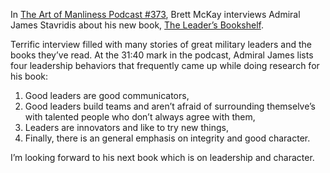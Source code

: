 <!--
.. title: James Stavridis on four behaviors behaviors military leaders share
.. slug: james_stavridis
.. date: 2018-01-30 07:32:00 UTC
.. tags: characteristics, behaviors
.. category:
.. link: 
.. description: This post describes why Lead from the Hip exists.
.. type: text
-->
In [The Art of Manliness Podcast #373](https://www.artofmanliness.com/articles/leaders-reading-list/),
Brett McKay interviews Admiral James Stavridis about his new book,
[The Leader’s Bookshelf](https://www.amazon.com/Leaders-Bookshelf-James-Stavridis/dp/1682471799/ref=sr_1_1?ie=UTF8&qid=1517272350&sr=8-1&keywords=the+leader%27s+bookshelf).  

Terrific interview filled with many stories of great military leaders and the books they’ve read.
At the 31:40 mark in the podcast, Admiral James lists four leadership behaviors that frequently came up while doing
research for his book:  

1. Good leaders are good communicators,
2. Good leaders build teams and aren’t afraid of surrounding themselve’s with talented people who don’t always agree with them,
3. Leaders are innovators and like to try new things,
4. Finally, there is an general emphasis on integrity and good character.  

I’m looking forward to his next book which is on leadership and character.

